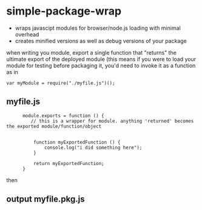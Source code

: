# simple-package-wrap

- wraps javascipt modules for browser/node.js loading with minimal overhead
- creates minified versions as well as debug versions of your package


when writing you module, export a single function that "returns" the ultimate export of the deployed module
(this means if you were to load your module for testing before packaging it, you'd need to invoke it as a function as in

    var myModule = require("./myfile.js")();

myfile.js
---

          module.exports = function () {
             // this is a wrapper for module. anything 'returned' becomes the exported module/function/object


              function myExportedFunction () {
                  console.log("i did something here");
              }

              return myExportedFunction;
          }


then

**output**
myfile.pkg.js
---

